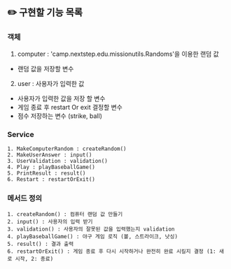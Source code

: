 ## ✏️ 구현할 기능 목록

### 객체

1. computer : 'camp.nextstep.edu.missionutils.Randoms'을 이용한 랜덤 값

- 랜덤 값을 저장할 변수

2. user : 사용자가 입력한 값

- 사용자가 입력한 값을 저장 할 변수
- 게임 종료 후 restart Or exit 결정할 변수
- 점수 저장하는 변수 (strike, ball)

### Service

```
1. MakeComputerRandom : createRandom()
2. MakeUserAnswer : input()
3. UserValidation : validation()
4. Play : playBaseballGame()
5. PrintResult : result()
6. Restart : restartOrExit()
```

### 메서드 정의

```
1. createRandom() : 컴퓨터 랜덤 값 만들기
2. input() : 사용자의 입력 받기
3. validation() : 사용자의 잘못된 값을 입력했는지 validation
4. playBaseballGame() : 야구 게임 로직 (볼, 스트라이크, 낫싱)
5. result() : 결과 출력
6. restartOrExit() : 게임 종료 후 다시 시작하거나 완전히 완료 시킬지 결정 (1: 새로 시작, 2: 종료)
```
